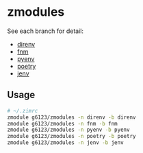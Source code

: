 # zmodules

See each branch for detail:

- [direnv](https://github.com/g6123/zmodules/tree/direnv)
- [fnm](https://github.com/g6123/zmodules/tree/fnm)
- [pyenv](https://github.com/g6123/zmodules/tree/pyenv)
- [poetry](https://github.com/g6123/zmodules/tree/poetry)
- [jenv](https://github.com/g6123/zmodules/tree/jenv)

## Usage

```zsh
# ~/.zimrc
zmodule g6123/zmodules -n direnv -b direnv
zmodule g6123/zmodules -n fnm -b fnm
zmodule g6123/zmodules -n pyenv -b pyenv
zmodule g6123/zmodules -n poetry -b poetry
zmodule g6123/zmodules -n jenv -b jenv
```
